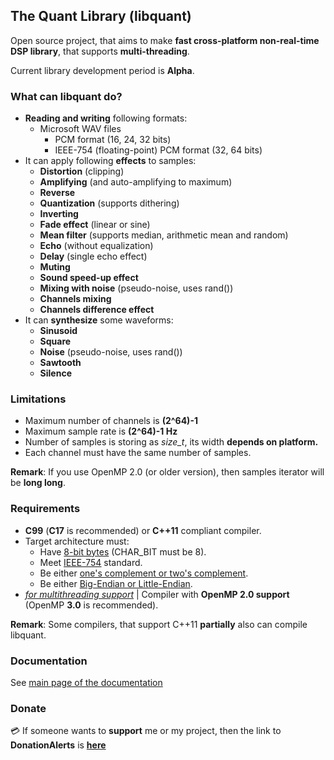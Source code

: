 ## The Quant Library (libquant)
Open source project, that aims to make **fast cross-platform non-real-time DSP library**, that supports **multi-threading**.

Current library development period is **Alpha**.

### What can libquant do?
- **Reading and writing** following formats:
    - Microsoft WAV files
      - PCM format (16, 24, 32 bits)
      - IEEE-754 (floating-point) PCM format (32, 64 bits)
- It can apply following **effects** to samples:
  - **Distortion** (clipping)
  - **Amplifying** (and auto-amplifying to maximum)
  - **Reverse**
  - **Quantization** (supports dithering)
  - **Inverting**
  - **Fade effect** (linear or sine)
  - **Mean filter** (supports median, arithmetic mean and random)
  - **Echo** (without equalization)
  - **Delay** (single echo effect)
  - **Muting**
  - **Sound speed-up effect**
  - **Mixing with noise** (pseudo-noise, uses rand())
  - **Channels mixing**
  - **Channels difference effect**
- It can **synthesize** some waveforms:
  - **Sinusoid**
  - **Square**
  - **Noise** (pseudo-noise, uses rand())
  - **Sawtooth**
  - **Silence**
  
### Limitations
- Maximum number of channels is **(2^64)-1**
- Maximum sample rate is **(2^64)-1 Hz**
- Number of samples is storing as *size_t*, its width **depends on platform.**
- Each channel must have the same number of samples.

**Remark**: If you use OpenMP 2.0 (or older version), then samples iterator will be **long long**.

### Requirements
- **C99** (**C17** is recommended) or **C++11** compliant compiler.
- Target architecture must:
    - Have <ins>8-bit bytes</ins> (CHAR_BIT must be 8).
    - Meet [<ins>IEEE-754</ins>](https://wikipedia.org/wiki/IEEE-754) standard.
    - Be either <ins>one's complement or two's complement</ins>.
    - Be either <ins>Big-Endian or Little-Endian</ins>.
- <u>*for multithreading support*</u> | Compiler with **OpenMP 2.0 support** (OpenMP **3.0** is recommended).

**Remark**: Some compilers, that support C++11 **partially** also can compile libquant.
### Documentation
See [main page of the documentation](docs/Main.md)

### Donate
:credit_card: If someone wants to **support** me or my project, then the link to **DonationAlerts** is [**here**](https://donationalerts.com/r/emildalalyan)
